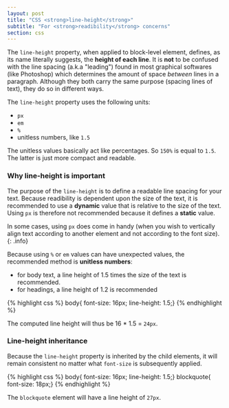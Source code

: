 ```yaml
---
layout: post
title: "CSS <strong>line-height</strong>"
subtitle: "For <strong>readibility</strong> concerns"
section: css
---
```


The `line-height` property, when applied to block-level element, defines, as its name literally suggests, the **height of each line**. It is **not** to be confused with the line spacing (a.k.a "leading") found in most graphical softwares (like Photoshop) which determines the amount of space _between_ lines in a paragraph. Although they both carry the same purpose (spacing lines of text), they do so in different ways.

The `line-height` property uses the following units:

* `px`
* `em`
* `%`
* unitless numbers, like `1.5`

The unitless values basically act like percentages. So `150%` is equal to `1.5`. The latter is just more compact and readable.

### Why line-height is important

The purpose of the `line-height` is to define a readable line spacing for your text. Because readibility is dependent upon the size of the text, it is recommended to use a **dynamic** value that is relative to the size of the text. Using `px` is therefore not recommended because it defines a **static** value.

In some cases, using `px` does come in handy (when you wish to vertically align text according to another element and not according to the font size).
{: .info}

Because using `%` or `em` values can have unexpected values, the recommended method is **unitless numbers**:

* for body text, a line height of 1.5 times the size of the text is recommended.
* for headings, a line height of 1.2 is recommended

{% highlight css %}
body{ font-size: 16px; line-height: 1.5;}
{% endhighlight %}

The computed line height will thus be 16 * 1.5 = `24px`.

### Line-height inheritance

Because the `line-height` property is inherited by the child elements, it will remain consistent no matter what `font-size` is subsequently applied.

{% highlight css %}
body{ font-size: 16px; line-height: 1.5;}
blockquote{ font-size: 18px;}
{% endhighlight %}

The `blockquote` element will have a line height of `27px`.

